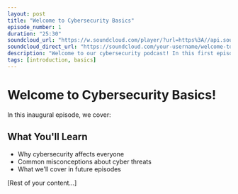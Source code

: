 ```yaml
---
layout: post
title: "Welcome to Cybersecurity Basics"
episode_number: 1
duration: "25:30"
soundcloud_url: "https://w.soundcloud.com/player/?url=https%3A//api.soundcloud.com/tracks/YOUR_TRACK_ID_HERE"
soundcloud_direct_url: "https://soundcloud.com/your-username/welcome-to-cybersecurity-basics"
description: "Welcome to our cybersecurity podcast! In this first episode, we introduce ourselves and discuss why cybersecurity matters for everyone."
tags: [introduction, basics]
---
```


# Welcome to Cybersecurity Basics!

In this inaugural episode, we cover:

## What You'll Learn
- Why cybersecurity affects everyone
- Common misconceptions about cyber threats
- What we'll cover in future episodes

[Rest of your content...]
